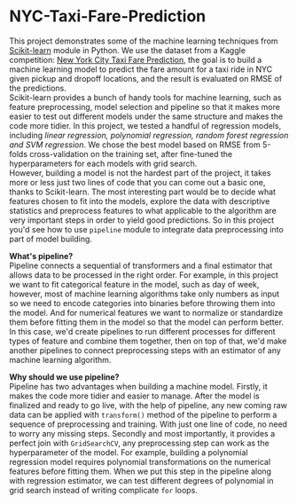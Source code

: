 # NYC-Taxi-Fare-Prediction

This project demonstrates some of the machine learning techniques from [Scikit-learn](https://scikit-learn.org/stable/) module in Python. We use the dataset from a Kaggle competition: [New York City Taxi Fare Prediction](https://www.kaggle.com/c/new-york-city-taxi-fare-prediction/overview), the goal is to build a machine learning model to predict the fare amount for a taxi ride in NYC given pickup and dropoff locations, and the result is evaluated on RMSE of the predictions.  
Scikit-learn provides a bunch of handy tools for machine learning, such as feature preprocessing, model selection and pipeline so that it makes more easier to test out different models under the same structure and makes the code more tidier. In this project, we tested a handful of regression models, including *linear regression, polynomial regression, random forest regression and SVM regression*. We chose the best model based on RMSE from 5-folds cross-validation on the training set, after fine-tuned the hyperparameters for each models with grid search.    
However, building a model is not the hardest part of the project, it takes more or less just two lines of code that you can come out a basic one, thanks to Scikit-learn. The most interesting part would be to decide what features chosen to fit into the models, explore the data with descriptive statistics and preprocess features to what applicable to the algorithm are very important steps in order to yield good predictions. So in this project you'd see how to use `pipeline` module to integrate data preprocessing into part of model building.

**What's pipeline?**  
Pipeline connects a sequential of transformers and a final estimator that allows data to be processed in the right order. For example, in this project we want to fit categorical feature in the model, such as day of week, however, most of machine learning algorithms take only numbers as input so we need to encode categories into binaries before throwing them into the model. And for numerical features we want to normalize or standardize them before fitting them in the model so that the model can perform better. In this case, we'd create pipelines to run different processes for different types of feature and combine them together, then on top of that, we'd make another pipelines to connect preprocessing steps with an estimator of any machine learning algorithm.    
     
**Why should we use pipeline?**  
Pipeline has two advantages when building a machine model. Firstly, it makes the code more tidier and easier to manage. After the model is finalized and ready to go live, with the help of pipeline, any new coming raw data can be applied with `transform()` method of the pipeline to perform a sequence of preprocessing and training. With just one line of code, no need to worry any missing steps. Secondly and most importantly, it provides a perfect join with `GridSearchCV`, any preprocessing step can work as the hyperparameter of the model. For example, building a polynomial regression model requires polynomial transformations on the numerical features before fitting them. When we put this step in the pipeline along with regression estimator, we can test different degrees of polynomial in grid search instead of writing complicate `for` loops. 
